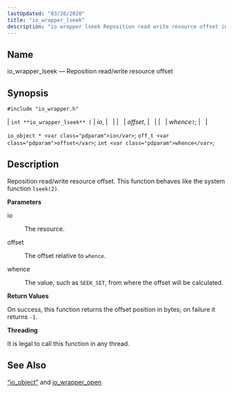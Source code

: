 ```yaml
---
lastUpdated: "03/26/2020"
title: "io_wrapper_lseek"
description: "io wrapper lseek Reposition read write resource offset int io wrapper lseek io offset whence io object io off t offset int whence Reposition read write resource offset This function behaves like the system function lseek 2 io The resource offset The offset relative to whence whence The value such..."
---
```


<a name="apis.io_wrapper_lseek"></a> 
## Name

io_wrapper_lseek — Reposition read/write resource offset

## Synopsis

`#include "io_wrapper.h"`

| `int **io_wrapper_lseek** (` | <var class="pdparam">io</var>, |   |
|   | <var class="pdparam">offset</var>, |   |
|   | <var class="pdparam">whence</var>`)`; |   |

`io_object * <var class="pdparam">io</var>`;
`off_t <var class="pdparam">offset</var>`;
`int <var class="pdparam">whence</var>`;<a name="idp53818512"></a> 
## Description

Reposition read/write resource offset. This function behaves like the system function `lseek(2)`.

**<a name="idp53820224"></a> Parameters**

<dl class="variablelist">

<dt>io</dt>

<dd>

The resource.

</dd>

<dt>offset</dt>

<dd>

The offset relative to `whence`.

</dd>

<dt>whence</dt>

<dd>

The value, such as `SEEK_SET`, from where the offset will be calculated.

</dd>

</dl>

**<a name="idp53827520"></a> Return Values**

On success, this function returns the offset position in bytes; on failure it returns `-1`.

**<a name="idp53828944"></a> Threading**

It is legal to call this function in any thread.

<a name="idp53830048"></a> 
## See Also

[“io_object”](/momentum/3/3-api/structs-io-object) and [io_wrapper_open](/momentum/3/3-api/apis-io-wrapper-open)